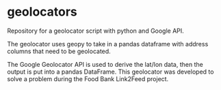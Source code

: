 # geolocators
Repository for a geolocator script with python and Google API. 

The geolocator uses geopy to take in a pandas dataframe with address columns that need to be geolocated. 

The Google Geolocator API is used to derive the lat/lon data, then the output is put into a pandas DataFrame. This geolocator was developed to solve a problem during the Food Bank Link2Feed project. 
